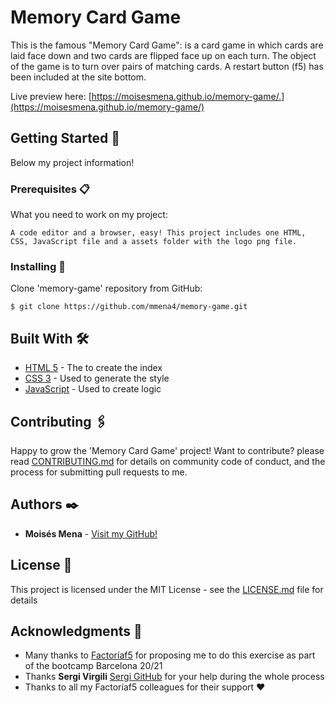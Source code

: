 # Memory Card Game

This is the famous "Memory Card Game": is a card game in which cards are laid face down and two cards are flipped face up on each turn. The object of the game is to turn over pairs of matching cards. 
A restart button (f5) has been included at the site bottom.

Live preview here: [https://moisesmena.github.io/memory-game/.](https://moisesmena.github.io/memory-game/)

## Getting Started 🚀

Below my project information!

### Prerequisites 📋

What you need to work on my project:

```
A code editor and a browser, easy! This project includes one HTML, CSS, JavaScript file and a assets folder with the logo png file.
```

### Installing 🔧

Clone 'memory-game' repository from GitHub:
```
$ git clone https://github.com/mmena4/memory-game.git
```

## Built With 🛠️

* [HTML 5](https://developer.mozilla.org/en-US/docs/Web/Guide/HTML/HTML5) - The to create the index
* [CSS 3](https://developer.mozilla.org/en-US/docs/Web/CSS) - Used to generate the style
* [JavaScript](https://developer.mozilla.org/en-US/docs/Web/JavaScript) - Used to create logic

## Contributing 🖇️

Happy to grow the 'Memory Card Game' project! Want to contribute? please read [CONTRIBUTING.md](https://gist.github.com/PurpleBooth/b24679402957c63ec426) for details on community code of conduct, and the process for submitting pull requests to me.

## Authors ✒️

* **Moisés Mena** - [Visit my GitHub!](https://github.com/mmena4)


## License 📄

This project is licensed under the MIT License - see the [LICENSE.md](LICENSE.md) file for details

## Acknowledgments 🎁

* Many thanks to [Factoríaf5](http://www.rompemosloscodigos.org/) for proposing me to do this exercise as part of the bootcamp Barcelona 20/21
* Thanks **Sergi Virgili** [Sergi GitHub](https://github.com/Sergi-Virgili) for your help during the whole process
* Thanks to all my Factoríaf5 colleagues for their support ❤️
